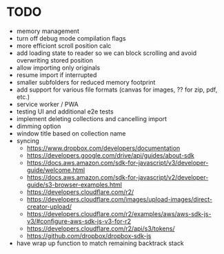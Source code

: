 # TODO

- memory management
- turn off debug mode compilation flags
- more efficiont scroll position calc
- add loading state to reader so we can block scrolling and avoid overwriting stored position
- allow importing only originals
- resume import if interrupted
- smaller subfolders for reduced memory footprint
- add support for various file formats (canvas for images, ?? for zip, pdf, etc.)
- service worker / PWA
- testing UI and additional e2e tests
- implement deleting collections and cancelling import
- dimming option
- window title based on collection name
- syncing
  - https://www.dropbox.com/developers/documentation
  - https://developers.google.com/drive/api/guides/about-sdk
  - https://docs.aws.amazon.com/sdk-for-javascript/v3/developer-guide/welcome.html
  - https://docs.aws.amazon.com/sdk-for-javascript/v2/developer-guide/s3-browser-examples.html
  - https://developers.cloudflare.com/r2/
  - https://developers.cloudflare.com/images/upload-images/direct-creator-upload/
  - https://developers.cloudflare.com/r2/examples/aws/aws-sdk-js-v3/#configure-aws-sdk-js-v3-for-r2
  - https://developers.cloudflare.com/r2/api/s3/tokens/
  - https://github.com/dropbox/dropbox-sdk-js
- have wrap up function to match remaining backtrack stack
